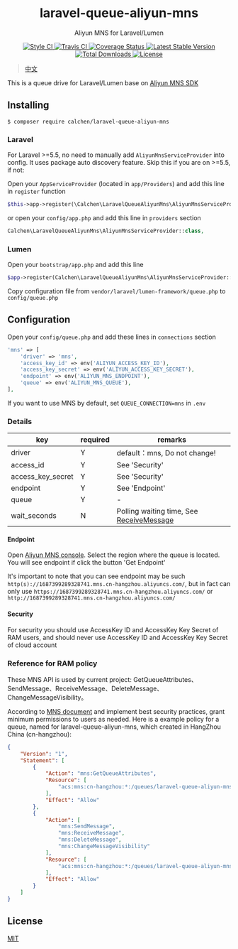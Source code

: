 <h1 align="center"> laravel-queue-aliyun-mns </h1>

<p align="center"> Aliyun MNS for Laravel/Lumen </p>

<p align="center">
    <a href="https://github.styleci.io/repos/205573394">
        <img alt="Style CI" src="https://github.styleci.io/repos/205573394/shield?style=flat">
    </a>
    <a href="https://travis-ci.com/calchen/laravel-queue-aliyun-mns">
        <img alt="Travis CI" src="https://img.shields.io/travis/com/calchen/laravel-queue-aliyun-mns.svg">
    </a>
    <a href='https://coveralls.io/github/calchen/laravel-queue-aliyun-mns?branch=master'>
        <img alt='Coverage Status' src='https://coveralls.io/repos/github/calchen/laravel-queue-aliyun-mns/.svg?branch=master'/>
    </a>
    <a href="https://packagist.org/packages/calchen/laravel-queue-aliyun-mns">
        <img alt="Latest Stable Version" src="https://img.shields.io/packagist/v/calchen/laravel-queue-aliyun-mns.svg">
    </a>
    <a href="https://packagist.org/packages/calchen/laravel-queue-aliyun-mns">
        <img alt="Total Downloads" src="https://img.shields.io/packagist/dt/calchen/laravel-queue-aliyun-mns.svg">
    </a>
    <a href="https://github.com/calchen/laravel-queue-aliyun-mns/blob/master/LICENSE">
        <img alt="License" src="https://img.shields.io/github/license/calchen/laravel-queue-aliyun-mns.svg">
    </a>
</p>

> [中文](https://github.com/calchen/laravel-queue-aliyun-mns/blob/master/README.md)

This is a queue drive for Laravel/Lumen base on [Aliyun MNS SDK](https://github.com/aliyun/aliyun-mns-php-sdk)

## Installing

```shell
$ composer require calchen/laravel-queue-aliyun-mns
```

### Laravel

For Laravel >=5.5, no need to manually add `AliyunMnsServiceProvider` into config. It uses package auto discovery feature. Skip this if you are on >=5.5, if not: 

Open your `AppServiceProvider` (located in `app/Providers`) and add this line in `register` function
```php
$this->app->register(\Calchen\LaravelQueueAliyunMns\AliyunMnsServiceProvider::class);
```
or open your `config/app.php` and add this line in `providers` section
```php
Calchen\LaravelQueueAliyunMns\AliyunMnsServiceProvider::class,
```
### Lumen

Open your `bootstrap/app.php` and add this line
```php
$app->register(Calchen\LaravelQueueAliyunMns\AliyunMnsServiceProvider::class);
```

Copy configuration file from `vendor/laravel/lumen-framework/queue.php` to `config/queue.php`

## Configuration

Open your `config/queue.php` and add these lines in `connections` section
```php
'mns' => [
    'driver' => 'mns',
    'access_key_id' => env('ALIYUN_ACCESS_KEY_ID'),
    'access_key_secret' => env('ALIYUN_ACCESS_KEY_SECRET'),
    'endpoint' => env('ALIYUN_MNS_ENDPOINT'),
    'queue' => env('ALIYUN_MNS_QUEUE'),
],
```

If you want to use MNS by default, set `QUEUE_CONNECTION=mns` in `.env`

### Details
| key               	| required 	| remarks                      	|
|-------------------	|----------	|------------------------------	|
| driver            	| Y        	| default：mns, Do not change! 	|
| access_id         	| Y        	| See 'Security'               	|
| access_key_secret 	| Y        	| See 'Security'               	|
| endpoint          	| Y        	| See 'Endpoint'               	|
| queue            	    | Y        	| -                            	|
| wait_seconds          | N   	    | Polling waiting time, See [ReceiveMessage](https://www.alibabacloud.com/help/doc-detail/35136.html?spm=a2c5t.10695662.1996646101.searchclickresult.25165854MAMsvV#h2-request2)|

#### Endpoint

Open [Aliyun MNS console](https://mns.console.aliyun.com). Select the region where the queue is located. You will see endpoint if click the button 'Get Endpoint'

It's important to note that you can see endpoint may be such `http(s)://1687399289328741.mns.cn-hangzhou.aliyuncs.com/`, but in fact can only use `https://1687399289328741.mns.cn-hangzhou.aliyuncs.com/` or `http://1687399289328741.mns.cn-hangzhou.aliyuncs.com/`

#### Security

For security you should use AccessKey ID and AccessKey Key Secret of RAM users, and should never use AccessKey ID and AccessKey Key Secret of cloud account 

### Reference for RAM policy 

These MNS API is used by current project: GetQueueAttributes、SendMessage、ReceiveMessage、DeleteMessage、ChangeMessageVisibility。

According to [MNS document](https://www.alibabacloud.com/help/doc-detail/47577.html?spm=a2c5t.11065259.1996646101.searchclickresult.300e5a3egCxUQ5#h2-apis-to-policy-action-mapping4) and implement best security practices, grant minimum permissions to users as needed. Here is a example policy for a queue, named for laravel-queue-aliyun-mns, which created in HangZhou China (cn-hangzhou):
```json
{
    "Version": "1",
    "Statement": [
        {
            "Action": "mns:GetQueueAttributes",
            "Resource": [
                "acs:mns:cn-hangzhou:*:/queues/laravel-queue-aliyun-mns"
            ],
            "Effect": "Allow"
        },
        {
            "Action": [
                "mns:SendMessage",
                "mns:ReceiveMessage",
                "mns:DeleteMessage",
                "mns:ChangeMessageVisibility"
            ],
            "Resource": [
                "acs:mns:cn-hangzhou:*:/queues/laravel-queue-aliyun-mns/messages"
            ],
            "Effect": "Allow"
        }
    ]
}
```

## License

[MIT](http://opensource.org/licenses/MIT)
